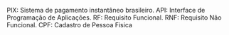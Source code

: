 PIX: Sistema de pagamento instantâneo brasileiro.
API: Interface de Programação de Aplicações.
RF: Requisito Funcional.
RNF: Requisito Não Funcional.
CPF: Cadastro de Pessoa Fisica
